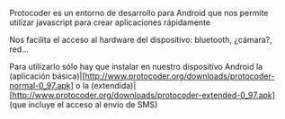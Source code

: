 Protocoder es un entorno de desarrollo para Android que nos permite utilizar javascript para crear aplicaciones rápidamente

Nos facilita el acceso al hardware del dispositivo: bluetooth, ¿cámara?, red...

Para utilizarlo sólo hay que instalar en nuestro dispositivo Android la (aplicación básica)|[http://www.protocoder.org/downloads/protocoder-normal-0_97.apk] o la (extendida)|[http://www.protocoder.org/downloads/protocoder-extended-0_97.apk] (que incluye el acceso al envío de SMS)
